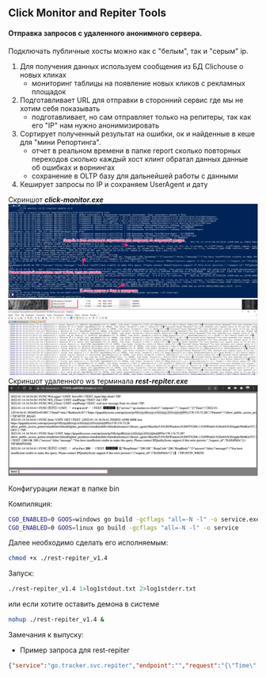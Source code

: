 ## Click Monitor and Repiter Tools 
#### Отправка запросов с удаленного анонимного сервера.
Подключать публичные хосты можно как с "белым", так и "серым" ip.  


1) Для получения данных используем сообщения из БД Clichouse о новых кликах
    - мониторинг таблицы на появление новых кликов с рекламных площадок
2) Подготавливает URL для отправки в сторонний сервис где мы не хотим себя показывать
    - подготавливает, но сам отправляет только на репитеры, так как его "IP" нам нужно анонимизировать
4) Сортирует полученный результат на ошибки, ок и найденные в кеше для "мини Репортинга". 
    - отчет в реальном времени в папке report
        сколько повторных переходов
        сколько каждый хост клинт обратал данных
        данные об ошибках и ворнингах
    - сохранение в OLTP базу для дальнейшей работы с данными
5) Кеширует запросы по IP и сохраняем UserAgent и дату

Скриншот ***click-monitor.exe***
![Скриншот click-monitor.exe](./docs/desctop_app.png)  
<img src="./docs/report_system.png" width="550" />  
Скриншот удаленного ws терминала ***rest-repiter.exe***  
<img src="./docs/ws_logger-repiter.png" width="550" />  

Конфигурации лежат в папке bin 

Компиляция:  
```sh
CGO_ENABLED=0 GOOS=windows go build -gcflags "all=-N -l" -o service.exe
CGO_ENABLED=0 GOOS=linux go build -gcflags "all=-N -l" -o service
```

Далее необходимо сделать его исполняемым:
```sh
chmod +x ./rest-repiter_v1.4
```
Запуск:  
```sh
./rest-repiter_v1.4 1>log1stdout.txt 2>log1stderr.txt
```
или если хотите оставить демона в системе
```sh
nohup ./rest-repiter_v1.4 &
```

Замечания к выпуску:  
- Пример запроса для rest-repiter
```json
{"service":"go.tracker.svc.repiter","endpoint":"","request":"{\"Time\":\"2022-01-15T00:24:13.1951894+03:00\",\"Send\":true,\"RedirectUrl\":\"http://sky.net.kg/reciver/ip/91.193.178.11\",\"Params\":\"allow_public_access_points=true\\u0026fast=false\\u0026lighter_penalties=true\\u0026mobile=false\\u0026strictness=1\\u0026user_agent=Mozilla/5.0%20(Linux;%20arm_64;%20Android%2011;%20SM-A805F)%20AppleWebKit/537.36%20(KHTML,%20like%20Gecko)%20Chrome/94.0.4606.85%20YaApp_Android/21.117.1%20YaSearchBrowser/21.117.1%20BroPP/1.0%20SA/3%20Mobile%20Safari/537.36\",\"Method\":\"GET\",\"Body\":\"\",\"Type\":\"\"}"}
```

